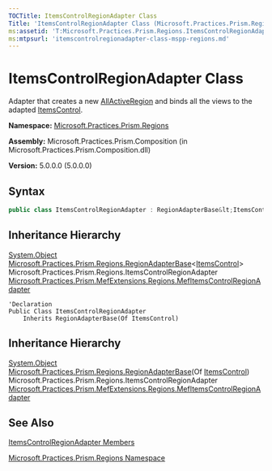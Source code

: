 ```yaml
---
TOCTitle: ItemsControlRegionAdapter Class
Title: 'ItemsControlRegionAdapter Class (Microsoft.Practices.Prism.Regions)'
ms:assetid: 'T:Microsoft.Practices.Prism.Regions.ItemsControlRegionAdapter'
ms:mtpsurl: 'itemscontrolregionadapter-class-mspp-regions.md'
---
```


# ItemsControlRegionAdapter Class

Adapter that creates a new [AllActiveRegion](/patterns-practices/reference/allactiveregion-class-mspp-regions) and binds all the views to the adapted [ItemsControl](http://msdn.microsoft.com/en-us/library/ms611045).

**Namespace:** [Microsoft.Practices.Prism.Regions](/patterns-practices/reference/mspp-regions-namespace)

**Assembly:** Microsoft.Practices.Prism.Composition (in Microsoft.Practices.Prism.Composition.dll)

**Version:** 5.0.0.0 (5.0.0.0)

## Syntax
```C#
public class ItemsControlRegionAdapter : RegionAdapterBase&lt;ItemsControl&gt;
```
## Inheritance Hierarchy

[System.Object](http://msdn.microsoft.com/en-us/library/e5kfa45b)  
  [Microsoft.Practices.Prism.Regions.RegionAdapterBase](/patterns-practices/reference/regionadapterbase-t-class-mspp-regions)&lt;[ItemsControl](http://msdn.microsoft.com/en-us/library/ms611045)&gt;  
    Microsoft.Practices.Prism.Regions.ItemsControlRegionAdapter  
 [Microsoft.Practices.Prism.MefExtensions.Regions.MefItemsControlRegionAdapter](/patterns-practices/reference/mefitemscontrolregionadapter-class-mspp-mefextensions-regions)

```VB
'Declaration
Public Class ItemsControlRegionAdapter
	Inherits RegionAdapterBase(Of ItemsControl)
```
## Inheritance Hierarchy

[System.Object](http://msdn.microsoft.com/en-us/library/e5kfa45b)  
  [Microsoft.Practices.Prism.Regions.RegionAdapterBase](/patterns-practices/reference/regionadapterbase-t-class-mspp-regions)(Of [ItemsControl](http://msdn.microsoft.com/en-us/library/ms611045))  
    Microsoft.Practices.Prism.Regions.ItemsControlRegionAdapter  
 [Microsoft.Practices.Prism.MefExtensions.Regions.MefItemsControlRegionAdapter](/patterns-practices/reference/mefitemscontrolregionadapter-class-mspp-mefextensions-regions)

## See Also

[ItemsControlRegionAdapter Members](/patterns-practices/reference/itemscontrolregionadapter-members-mspp-regions)

[Microsoft.Practices.Prism.Regions Namespace](/patterns-practices/reference/mspp-regions-namespace)
